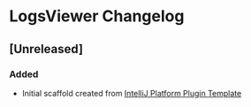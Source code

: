 <!-- Keep a Changelog guide -> https://keepachangelog.com -->

# LogsViewer Changelog

## [Unreleased]
### Added
- Initial scaffold created from [IntelliJ Platform Plugin Template](https://github.com/JetBrains/intellij-platform-plugin-template)
